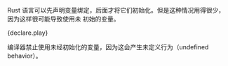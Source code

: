 Rust 语言可以先声明变量绑定，后面才将它们初始化。但是这种情况用得很少，因为这样很可能导致使用未
初始的变量。

{declare.play}

编译器禁止使用未经初始化的变量，因为这会产生未定义行为（undefined behavior）。
